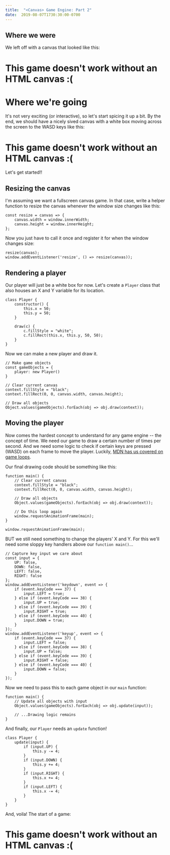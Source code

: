 ```yaml
---
title:  "<Canvas> Game Engine: Part 2"
date:  2019-08-07T1730:30:00-0700
---
```


## Where we were
We left off with a canvas that looked like this:

<canvas id="gameCanvasOld">
  <h1>This game doesn't work without an HTML canvas :(</h1>
</canvas>

# Where we're going
It's not very exciting (or interactive), so let's start spicing it up a bit. By the end, we should have a nicely sived canvas with a white box moving across the screen to the WASD keys like this:

<canvas id="gameCanvas">
  <h1>This game doesn't work without an HTML canvas :(</h1>
</canvas>

Let's get started!!

## Resizing the canvas
I'm assuming we want a fullscreen canvas game. In that case, write a helper function to resize the canvas whenever the window size changes like this:

```
const resize = canvas => {
	canvas.width = window.innerWidth;
	canvas.height = window.innerHeight;
};
```

Now you just have to call it once and register it for when the window changes size:
```
resize(canvas);
window.addEventListener('resize', () => resize(canvas));
```

## Rendering a player
Our player will just be a white box for now. Let's create a `Player` class that also houses an X and Y variable for its location.

```
class Player {
	constructor() {
		this.x = 50;
		this.y = 50;
	}

	draw(c) {
		c.fillStyle = "white";
		c.fillRect(this.x, this.y, 50, 50); 
	}
}
```

Now we can make a new player and draw it.

```
// Make game objects
const gameObjects = {
	player: new Player()
}

// Clear current canvas
context.fillStyle = "black";
context.fillRect(0, 0, canvas.width, canvas.height); 

// Draw all objects
Object.values(gameObjects).forEach(obj => obj.draw(context));
```

## Moving the player
Now comes the hardest concept to understand for any game engine -- the concept of time. We need our game to draw a certain number of times per second. And we need some logic to check if certain keys are pressed (WASD) on each frame to move the player. Luckily, [MDN has us covered on game loops](mdn/link).

Our final drawing code should be something like this:

```
function main() {
	// Clear current canvas
	context.fillStyle = "black";
	context.fillRect(0, 0, canvas.width, canvas.height); 

	// Draw all objects
	Object.values(gameObjects).forEach(obj => obj.draw(context));

	// Do this loop again
	window.requestAnimationFrame(main);
}

window.requestAnimationFrame(main);
```

BUT we still need something to change the players' X and Y. For this we'll need some sloppy key handlers above our `function main()`...
```
// Capture key input we care about
const input = {
	UP: false,
	DOWN: false,
	LEFT: false,
	RIGHT: false
};
window.addEventListener('keydown', event => {
	if (event.keyCode === 37) {
		input.LEFT = true;
	} else if (event.keyCode === 38) {
		input.UP = true;
	} else if (event.keyCode === 39) {
		input.RIGHT = true;
	} else if (event.keyCode === 40) {
		input.DOWN = true;
	}
});
window.addEventListener('keyup', event => {
	if (event.keyCode === 37) {
		input.LEFT = false;
	} else if (event.keyCode === 38) {
		input.UP = false;
	} else if (event.keyCode === 39) {
		input.RIGHT = false;
	} else if (event.keyCode === 40) {
		input.DOWN = false;
	}
});
```

Now we need to pass this to each game object in our `main` function:
```
function main() {
	// Update all objects with input
	Object.values(gameObjects).forEach(obj => obj.update(input));

	// ...Drawing logic remains
}
```

And finally, our `Player` needs an `update` function!
```
class Player {
	update(input) {
		if (input.UP) {
			this.y -= 4;
		}
		if (input.DOWN) {
			this.y += 4;
		}
		if (input.RIGHT) {
			this.x += 4;
		}
		if (input.LEFT) {
			this.x -= 4;
		}
	}
}
```

And, voila! The start of a game:

<canvas id="gameCanvas2">
  <h1>This game doesn't work without an HTML canvas :(</h1>
</canvas>
